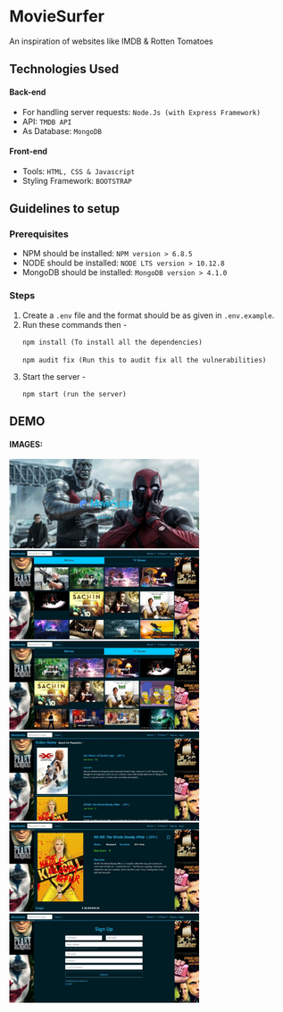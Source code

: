 # MovieSurfer

An inspiration of websites like IMDB &amp; Rotten Tomatoes

## Technologies Used

#### Back-end
* For handling server requests: `Node.Js (with Express Framework)`
* API: `TMDB API`
* As Database: `MongoDB`

#### Front-end
* Tools: `HTML, CSS & Javascript`
* Styling Framework: `BOOTSTRAP`

## Guidelines to setup

### Prerequisites
* NPM should be installed: `NPM version > 6.8.5`
* NODE should be installed: `NODE LTS version > 10.12.8`
* MongoDB should be installed: `MongoDB version > 4.1.0`

### Steps
1. Create a `.env` file and the format should be as given in `.env.example`.
2. Run these commands then - 
    ```
    npm install (To install all the dependencies)
    
    npm audit fix (Run this to audit fix all the vulnerabilities)
    ```
3. Start the server - 
    ```
    npm start (run the server)
    ```

## DEMO

#### IMAGES:

<img src="/demo/1.webp" width=340px /><img src="/demo/2.webp" width=340px />
<img src="/demo/3.webp" width=340px /><img src="/demo/4.webp" width=340px />
<img src="/demo/5.webp" width=340px /><img src="/demo/6.webp" width=340px />
